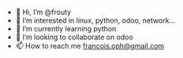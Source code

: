- 👋 Hi, I’m @frouty
- 👀 I’m interested in linux, python, odoo, network...
- 🌱 I’m currently learning python
- 💞️ I’m looking to collaborate on odoo
- 📫 How to reach me francois.oph@gmail.com

<!---
frouty/frouty is a ✨ special ✨ repository because its `README.md` (this file) appears on your GitHub profile.
You can click the Preview link to take a look at your changes.
--->

